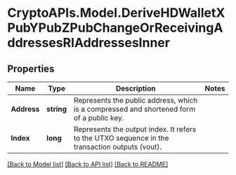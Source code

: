 # CryptoAPIs.Model.DeriveHDWalletXPubYPubZPubChangeOrReceivingAddressesRIAddressesInner

## Properties

Name | Type | Description | Notes
------------ | ------------- | ------------- | -------------
**Address** | **string** | Represents the public address, which is a compressed and shortened form of a public key. | 
**Index** | **long** | Represents the output index. It refers to the UTXO sequence in the transaction outputs (vout). | 

[[Back to Model list]](../README.md#documentation-for-models) [[Back to API list]](../README.md#documentation-for-api-endpoints) [[Back to README]](../README.md)

